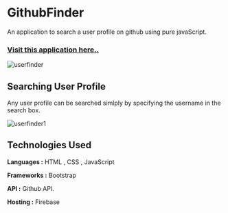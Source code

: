 # GithubFinder
An application to search a user profile on github using  pure javaScript.

### [Visit  this application here..](https://profile-finder-acb62.firebaseapp.com)

![userfinder](https://user-images.githubusercontent.com/22799847/42477378-c14fbd82-83c8-11e8-960b-60feabb76d12.PNG)

## Searching User Profile
Any user profile can be searched simlply by specifying the username in the search box.

![userfinder1](https://user-images.githubusercontent.com/22799847/42477668-e2dfd2ce-83c9-11e8-8174-d4b7dd1ed55f.PNG)

## Technologies Used

**Languages :**  HTML , CSS , JavaScript

**Frameworks :** Bootstrap 

**API :** Github API.

**Hosting :** Firebase




